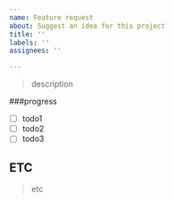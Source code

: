 ```yaml
---
name: Feature request
about: Suggest an idea for this project
title: ''
labels: ''
assignees: ''

---
```


>description


###progress
- [ ] todo1
- [ ] todo2
- [ ] todo3

## ETC
> etc
